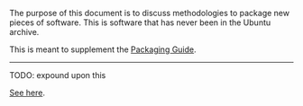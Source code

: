 The purpose of this document is to discuss methodologies to package new pieces of software. This is software that has never been in the Ubuntu archive. 

This is meant to supplement the [Packaging Guide](https://git.lubuntu.me/lubuntu-wiki/wiki/wiki/Packaging-Guide).


---

TODO: expound upon this

[See here](https://wiki.debian.org/Packaging/Intro?action=show&redirect=IntroDebianPackaging).